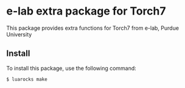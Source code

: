 # e-lab extra package for Torch7

This package provides extra functions for Torch7 from e-lab, Purdue University

## Install

To install this package, use the following command: 

``` sh
$ luarocks make
```
